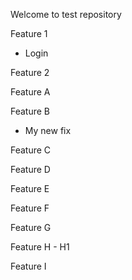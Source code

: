 Welcome to test repository

Feature 1
- Login

Feature 2

Feature A

Feature B
- My new fix

Feature C

Feature D

Feature E

Feature F

Feature G

Feature H
    - H1

Feature I